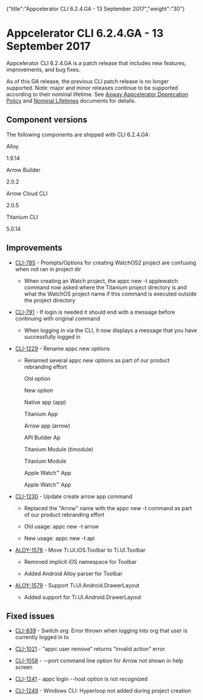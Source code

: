 {"title":"Appcelerator CLI 6.2.4.GA - 13 September 2017","weight":"30"} 

# Appcelerator CLI 6.2.4.GA - 13 September 2017

Appcelerator CLI 6.2.4.GA is a patch release that includes new features, improvements, and bug fixes.

As of this GA release, the previous CLI patch release is no longer supported. Note: major and minor releases continue to be supported according to their nominal lifetime. See [Axway Appcelerator Deprecation Policy](/docs/appc/AMPLIFY_Appcelerator_Services_Overview/Axway_Appcelerator_Deprecation_Policy/) and [Nominal Lifetimes](/docs/appc/AMPLIFY_Appcelerator_Services_Overview/Axway_Appcelerator_Product_Lifecycle/#NominalLifetimes) documents for details.

## Component versions

The following components are shipped with CLI 6.2.4.GA:

Alloy

1.9.14

Arrow Builder

2.0.2

Arrow Cloud CLI

2.0.5

Titanium CLI

5.0.14

## Improvements

*   [CLI-785](https://jira.appcelerator.org/browse/CLI-785) - Prompts/Options for creating WatchOS2 project are confusing when not ran in project dir
    
    *   When creating an Watch project, the appc new -t applewatch command now asked where the Titanium project directory is and what the WatchOS project name if this command is executed outside the project directory
        
*   [CLI-791](https://jira.appcelerator.org/browse/CLI-791) - If login is needed it should end with a message before continuing with original command
    
    *   When logging in via the CLI, it now displays a message that you have successfully logged in
        
*   [CLI-1229](https://jira.appcelerator.org/browse/CLI-1229) - Rename appc new options
    
    *   Renamed several appc new options as part of our product rebranding effort
        
        Old option
        
        New option
        
        Native app (app)
        
        Titanium App
        
        Arrow app (arrow)
        
        API Builder Ap
        
        Titanium Module (timodule)
        
        Titanium Module
        
        Apple Watch™ App
        
        Apple Watch™ App
        
*   [CLI-1230](https://jira.appcelerator.org/browse/CLI-1230) - Update create arrow app command
    
    *   Replaced the "Arrow" name with the appc new -t command as part of our product rebranding effort
        
    *   Old usage: appc new -t arrow
        
    *   New usage: appc new -t api
        
*   [ALOY-1578](https://jira.appcelerator.org/browse/ALOY-1578) - Move Ti.UI.iOS.Toolbar to Ti.UI.Toolbar
    
    *   Removed implicit iOS namespace for Toolbar
        
    *   Added Android Alloy parser for Toolbar
        
*   [ALOY-1579](https://jira.appcelerator.org/browse/ALOY-1579) - Support Ti.UI.Android.DrawerLayout
    
    *   Added support for Ti.UI.Android.DrawerLayout
        

## Fixed issues

*   [CLI-839](https://jira.appcelerator.org/browse/CLI-839) - Switch org: Error thrown when logging into org that user is currently logged in to
    
*   [CLI-1021](https://jira.appcelerator.org/browse/CLI-1021) - "appc user remove" returns "invalid action" error
    
*   [CLI-1058](https://jira.appcelerator.org/browse/CLI-1058) - --port command line option for Arrow not shown in help screen
    
*   [CLI-1241](https://jira.appcelerator.org/browse/CLI-1241) - appc login --host option is not recognized
    
*   [CLI-1249](https://jira.appcelerator.org/browse/CLI-1249) - Windows CLI: Hyperloop not added during project creation